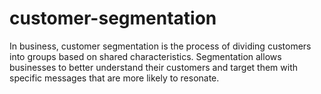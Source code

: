 # customer-segmentation
In business, customer segmentation is the process of dividing customers into groups based on shared characteristics. Segmentation allows businesses to better understand their customers and target them with specific messages that are more likely to resonate.
